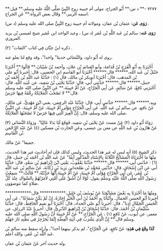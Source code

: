 ٧٢٧٧ -** د س:** أَبُو الجراح، مولى أم حبيبة زوج النَّبِيّ صَلَّى اللَّهُ عليه وسلم،** قيل:** اسمه الزبير،** وَقَال بعض الرواة:** عَنِ الجراح.

**رَوَى عَن:** عثمان بْن عفان، ومولاته أم حبيبة زوج النَّبِيُّ صلى الله عليه وسلم (د س) .

**رَوَى عَنه:** سالم بْن عَبد اللَّهِ بْن عُمَر (د س) ، وعبد الواحد ابن عُمَير شيخ لعيسى بْن يزيد المروزي.

ذكره ابنُ حِبَّان فِي كتاب "الثقات" (٢) .

روى له أَبُو داود، والنَّسَائي حديثا" واحدا"، وقد وقع لنا بعلو عنه.

أَخْبَرَنَا بِهِ أَبُو الْفَرَجِ بْنُ قُدَامَةَ، وأبو الغنائم بْن علان، وأحمد بْنُ شَيْبَانَ،** قَالُوا:** أَخْبَرَنَا حَنْبَلُ بْن عَبد الله،****** قال:****** أَخْبَرَنَا أبو القاسم ابن الحصين، قال: أخبرنا أَبُو علي بْن المذهب، قال: أَخْبَرَنَا أبوبكر بْن مالك، قال (١) : حَدَّثَنَا عَبد اللَّهِ بْن أَحْمَد بْن حنبل،****** قال:****** حَدَّثني أبي، قال: حَدَّثَنَا يَحْيَى بْنُ سَعِيد، عن عُبَيد اللَّهِ، قال: أَخْبَرَنِي نَافِعٌ، عَنْ سَالِمٍ، عَن أَبِي الْجَرَّاحِ، عَنْ أُمِّ حَبِيبَةَ،** عَنِ النَّبِيِّ صلى الله عليه وسلم قال:** لا تَصْحَبُ الْمَلائِكَةُ رِفْقَةً فِيهَا جَرَسٌ.

وبِهِ،****** قال:****** حَدَّثني أَبِي، قال: حَدَّثَنَا عَبْد الرحمن، يعني ابْنَ مَهْدِيٍّ، عَن مَالِكٍ، عَنْ نافع، عن سالم بْن عَبد اللَّهِ، عَن أَبِي الْجَرَّاحِ مَوْلَى أُمِّ حَبِيبَةَ، عَنْ أُمِّ حَبِيبَةَ، عَنِ النَّبِيُّ صلى الله عليه وسلم، قال: إِنَّ الْعِيرَ الَّتِي فِيهَا جَرَسٌ لا تَصْحَبُهَا الْمَلائِكَةُ.

رَوَاهُ أَبُو داود (٢) عَنْ مسدد عَنْ يَحْيَى بْنِ سَعِيد، فَوَقَعَ لَنَا بَدَلا عَالِيًا". ورَوَاهُ النَّسَائي (٣) عَنْ هَارُونَ بْنِ عَبد اللَّهِ عن معن بن عيسى، وعَنِ الحارث بْن مسكين (٤) عَنْ عَبْد الرَّحْمَنِ بْن الْقَاسِم.

جميعا" عَنْ مالك.

ذكر الشيخ (٥) أنه ليس له غير هذا الحديث، وليس كذلك فإن له أحاديث غير هذا الحديث، مِنْهَا مَا أَخْبَرَنَاهُ الْمَشَايِّخُ الثَّلاثَةُ بِالإِسْنَادِ الْمَذْكُورِ آنِفًا" عَنْ عَبد اللَّهِ بْن أَحْمَد بْن حنبل، قال (٦) : حَدَّثني أَبِي،****** قال:****** حَدَّثَنَا يَعْقُوبُ، يَعْنِي ابْنَ إِبْرَاهِيمَ بْنِ سَعْدٍ، قال: حَدَّثَنَا أبي عَنِ ابْن إِسْحَاق، قال: حَدَّثَنِي مُحَمَّد بْن طلحةابن يَزِيدَ بْنِ رُكَانَةَ، عَنْ سَالِمِ بْن عَبد اللَّهِ بْن عُمَر، عَن أَبِي الْجَرَّاحِ مَوْلَى أُمِّ حَبِيبَةَ، عَنْ أُمِّ حَبِيبَةَ أَنَّهَا حَدَّثَتْهُ،** قَالَتْ:** سَمِعْتُ رَسُولَ اللَّهِ صَلَّى اللَّهُ عَلَيْهِ وسَلَّمَ يقول: لَوْلا أَنْ أَشُقَّ عَلَى أُمَّتِي لأَمَرْتُهُمْ بِالسِّوَاكِ عِنْدَ كُلِّ صَلاةٍ كما تتوضؤون.

ومِنْهَا مَا أَخْبَرَنَا بِهِ بَعْضُ مَشَايِّخِنَا عَنْ يُوسُفَ بْنِ خَلِيلٍ،************ قال:************ أخبرنا أَبُو الحسن الجمال. وأَنْبَأَنَا بِهِ أَحْمَدُ بْنُ أَبي الْخَيْرِ إِجَازَةً، إِنْ لَمْ يَكُنْ سَمَاعًا"، عَن أَبِي الْحَسَنِ الْجَمَّالِ إذنا"، قال: أخبرنا أَبُو علي الحداد، قال: أَخْبَرَنَا أبو نعيم الْحَافِظُ، قال: حَدَّثَنَا سُلَيْمان بْنُ أَحْمَدَ، قال: حَدَّثَنَا إِسْحَاقَ بْنُ إِبْرَاهِيمَ الدَّبَرِيُّ، قال: أخبرنا عَبْدُ الرزاق، عن معمر، عن أيوب، عَنْ نَافِعٍ (١) ، عَنِ الْجَرَّاحِ،** عَنْ أُمِّ حَبِيبَةَ أَنَّ رَسُولَ اللَّهِ صلى الله عليه وسلم قال:** إِنَّ الَّذِي يَشْرَبُ فِي آنِيَةِ الْفِضَّةِ إِنَّمَا يُجَرْجِرُ فِي بَطْنِهِ نَارَ جَهَنَّمَ.

**كَذَا وقَعَ فِي هَذِهِ:** عَنْ نَافِعٍ، عَنِ الْجَرَّاحِ"، لم يذكر بينهما أحدا"، وأراه سقط منه سالم بْن عَبد اللَّه بْن عُمَر، والله أعلم.

وله حديث آخر عَنْ عثمان بْن عفان.